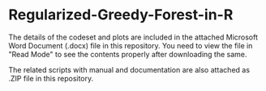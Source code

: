 # Regularized-Greedy-Forest-in-R

The details of the codeset and plots are included in the attached Microsoft Word Document (.docx) file in this repository. 
You need to view the file in "Read Mode" to see the contents properly after downloading the same.

The related scripts with manual and documentation are also attached as .ZIP file in this repository.
